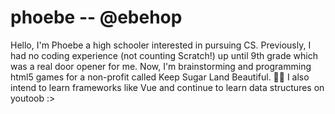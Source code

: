 # phoebe -- @ebehop
Hello, I'm Phoebe a high schooler interested in pursuing CS. Previously, I had no coding experience (not counting Scratch!) up until 9th grade which was a real door opener for me. Now, I'm brainstorming and programming html5 games for a non-profit called Keep Sugar Land Beautiful. 🌳🐸 I also intend to learn frameworks like Vue and continue to learn data structures on youtoob :>

<!--
**ebeohp/ebeohp** is a ✨ _special_ ✨ repository because its `README.md` (this file) appears on your GitHub profile.

Here are some ideas to get you started:

- 🔭 I’m currently working on ...
- 🌱 I’m currently learning ...
- 👯 I’m looking to collaborate on ...
- 🤔 I’m looking for help with ...
- 💬 Ask me about ...
- 📫 How to reach me: ...
- 😄 Pronouns: ...
- ⚡ Fun fact: ...
-->
